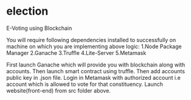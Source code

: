 # election

E-Voting using Blockchain

You will require following dependencies installed to successfully on machine on which you are implementing above logic:
1.Node Package Manager
2.Ganache
3.Truffle
4.Lite-Server
5.Metamask

First launch Ganache which will provide you with blockchain along with accounts.
Then launch smart contract using truffle.
Then add accounts public key in .json file.
Login in Metamask with authorized account i.e account which is allowed to vote for that constituency.
Launch website(front-end) from src folder above.
